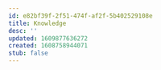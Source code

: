 ```yaml
---
id: e82bf39f-2f51-474f-af2f-5b402529108e
title: Knowledge
desc: ''
updated: 1609877636272
created: 1608758944071
stub: false
---
```



